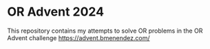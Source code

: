# OR Advent 2024

This repository contains my attempts to solve OR problems in the OR Advent challenge
https://advent.bmenendez.com/ 

